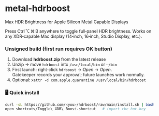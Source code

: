 # metal-hdrboost
Max HDR Brightness for Apple Silicon Metal Capable Displays

Press Ctrl ⌥ ⌘ B anywhere to toggle full‑panel HDR brightness.
Works on any XDR‑capable Mac display (14‑inch, 16‑inch, Studio Display, etc.).

### Unsigned build (first run requires OK button)

1. Download **hdrboost.zip** from the latest release  
2. Unzip → move `hdrboost` into `/usr/local/bin` or `~/bin`  
3. First launch: right‑click `hdrboost` → *Open* → *Open*.  
   Gatekeeper records your approval; future launches work normally.
4. Optional: `xattr -d com.apple.quarantine /usr/local/bin/hdrboost`


### 🖥  Quick install

```bash
curl -sL https://github.com/<you>/hdrboost/raw/main/install.sh | bash
open shortcuts/Toggle\ XDR\ Boost.shortcut   # import the hot‑key
```

